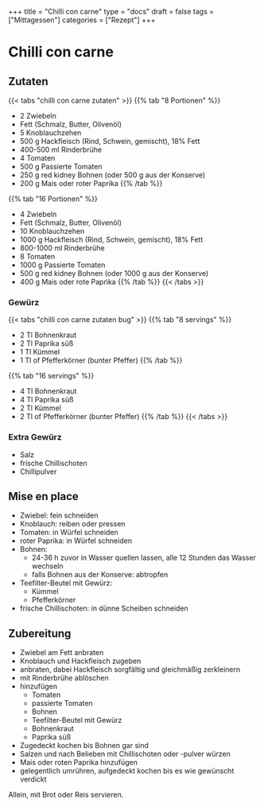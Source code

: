 +++
title = "Chilli con carne"
type = "docs"
draft = false
tags = ["Mittagessen"]
categories = ["Rezept"]
+++

# Chilli con carne

## Zutaten

{{< tabs "chilli con carne zutaten" >}}
{{% tab "8 Portionen" %}}
- 2 Zwiebeln
- Fett (Schmalz, Butter, Olivenöl)
- 5 Knoblauchzehen
- 500 g Hackfleisch (Rind, Schwein, gemischt), 18% Fett
- 400-500 ml Rinderbrühe
- 4 Tomaten
- 500 g Passierte Tomaten
- 250 g red kidney Bohnen (oder 500 g aus der Konserve)
- 200 g Mais oder roter Paprika
{{% /tab %}}

{{% tab "16 Portionen" %}}
- 4 Zwiebeln
- Fett (Schmalz, Butter, Olivenöl)
- 10 Knoblauchzehen
- 1000 g Hackfleisch (Rind, Schwein, gemischt), 18% Fett
- 800-1000 ml Rinderbrühe
- 8 Tomaten
- 1000 g Passierte Tomaten
- 500 g red kidney Bohnen (oder 1000 g aus der Konserve)
- 400 g Mais oder rote Paprika
{{% /tab %}}
{{< /tabs >}}

### Gewürz

{{< tabs "chilli con carne zutaten bug" >}}
{{% tab "8 servings" %}}
- 2 Tl Bohnenkraut
- 2 Tl Paprika süß
- 1 Tl Kümmel
- 1 Tl of Pfefferkörner (bunter Pfeffer)
{{% /tab %}}

{{% tab "16 servings" %}}
- 4 Tl Bohnenkraut
- 4 Tl Paprika süß
- 2 Tl Kümmel
- 2 Tl of Pfefferkörner (bunter Pfeffer)
{{% /tab %}}
{{< /tabs >}}

### Extra Gewürz

- Salz
- frische Chillischoten
- Chillipulver

## Mise en place

- Zwiebel: fein schneiden
- Knoblauch: reiben oder pressen
- Tomaten: in Würfel schneiden
- roter Paprika: in Würfel schneiden
- Bohnen:
    - 24-36 h zuvor in Wasser quellen lassen, alle 12 Stunden das Wasser wechseln 
    - falls Bohnen aus der Konserve: abtropfen
- Teefilter-Beutel mit Gewürz:
    - Kümmel
    - Pfefferkörner
- frische Chillischoten: in dünne Scheiben schneiden

## Zubereitung

- Zwiebel am Fett anbraten
- Knoblauch und Hackfleisch zugeben
- anbraten, dabei Hackfleisch sorgfältig und gleichmäßig zerkleinern
- mit Rinderbrühe ablöschen
- hinzufügen
    - Tomaten
    - passierte Tomaten
    - Bohnen
    - Teefilter-Beutel mit Gewürz
    - Bohnenkraut
    - Paprika süß
- Zugedeckt kochen bis Bohnen gar sind
- Salzen und nach Belieben mit Chillischoten oder -pulver würzen
- Mais oder roten Paprika hinzufügen
- gelegentlich umrühren, aufgedeckt kochen bis es wie gewünscht verdickt

Allein, mit Brot oder Reis servieren.

